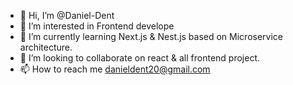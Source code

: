 - 👋 Hi, I’m @Daniel-Dent
- 👀 I’m interested in Frontend develope
- 🌱 I’m currently learning Next.js & Nest.js based on Microservice architecture.
- 💞️ I’m looking to collaborate on react & all frontend project.
- 📫 How to reach me danieldent20@gmail.com

<!---
Daniel-Dent/Daniel-Dent is a ✨ special ✨ repository because its `README.md` (this file) appears on your GitHub profile.
You can click the Preview link to take a look at your changes.
--->
